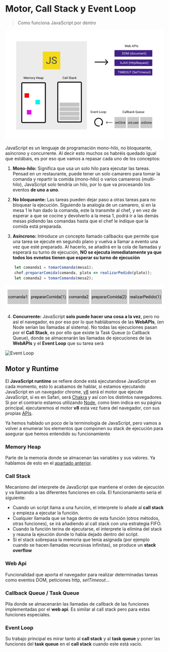 # Motor, Call Stack y Event Loop
> Como funciona JavaScript por dentro

![Call Stack](/meta/0_10_callstack.png)

JavaScript es un lenguaje de programación mono-hilo, no bloqueante, asíncrono y concurrente. Al decir esto muchos os habréis quedado igual que estábais, es por eso que vamos a repasar cada uno de los conceptos:

1. **Mono-hilo:** Significa que usa un solo hilo para ejecutar las tareas. Pensad en un restaurante, puede tener un solo camarero para tomar la comanda y repartir la comida (mono-hilo) o varios camareros (multi-hilo), JavaScript solo tendría un hilo, por lo que va procesando los eventos **de uno a uno**.

2. **No bloqueante:** Las tareas pueden dejar paso a otras tareas para no bloquear la ejecución. Siguiendo la analogía de un camarero, si en la mesa 1 le han dado la comanda, este la transmite al chef, y en vez de esperar a que se cocine y devolverlo a la mesa 1, podrá ir a las demás mesas pidiendo las comandas hasta que el chef le indique que la comida está preparada.

3. **Asíncrono:** Introduce un concepto llamado callbacks que permite que una tarea se ejecute en segundo plano y vuelva a llamar a evento una vez que esté preparado. Al hacerlo, se añadirá en la cola de llamadas y esperará su turno de ejecución, **NO se ejecuta inmediatamente ya que todos los evnetos tienen que esperar su turno de ejecución**

``` javascript
    let comanda1 = tomarComanda(mesa1);
    chef.prepararComida(comanda, plato => realizarPedido(plato));
    let comanda2 = tomarComanda(mesa2);
```

![Asynchronous](/meta/0_11_asynchronous_callback.png)

4. **Concurrente:** JavaScript **solo puede hacer una cosa a la vez**, pero no así el navegador, es por eso por lo que hablábamos de las **WebAPIs**, (en Node serían las llamadas al sistema). No todas las ejecuciones pasan por el **Call Stack**, es por ello que existe la Task Queue (o Callback Queue), donde se almacenarán las llamadas de ejecuciones de las **WebAPIs** y el **Event Loop** que su tarea será

![Event Loop](/meta/0_12_event_loop.gif)

## Motor y Runtime

El **JavaScript runtime** se refiere donde está ejecutandose JavaScript en cada momento, esto lo acabamos de hablar, si estamos ejecutando JavaScript en un navegador chrome, [v8](https://v8.dev/) será el motor que ejecute JavaScript, si es en Safari, será [Chakra](https://developer.apple.com/documentation/javascriptcore) y así con los distintos navegadores. Si por el contrario estamos utilizando [Node](https://nodejs.org/en/), como bien indica en su página principal, ejecutaremos el motor **v8** esta vez fuera del navegador, con sus propias [APIs](https://nodejs.org/docs/latest-v15.x/api/).

Ya hemos hablado un poco de la terminología de JavaScript, pero vamos a volver a enumerar los elementos que componen su stack de ejecución para asegurar que hemos entendido su funcionamiento

### Memory Heap

Parte de la memoria donde se almacenan las variables y sus valores. Ya hablamos de esto en el [apartado anterior](/beginner/3_variables/README.md).

### Call Stack

Mecanísmo del interprete de JavaScript que mantiene el orden de ejecución y va llamando a las diferentes funciones en cola. El funcionamiento sería el siguiente:

* Cuando un script llama a una función, el interprete lo añade al **call stack** y empieza a ejecutar la función.
* Cualquier llamada que se haga dentro de esta función (otros métodos, otras funciones), se irá añadiendo al call stack con una estrategia FIFO.
* Cuando la función terina de ejecutarse, el interprete la elimina del stack y reauna la ejeución donde lo había dejado dentro del script.
* Si el stack sobrepasa la memoria que tenía asignada (por ejemplo cuando se hacen llamadas recursivas infinitas), se produce un **stack overflow**
### Web Api

Funcionalidad que aporta el navegador para realizar determinadas tareas como eventos DOM, peticiones http, *setTimeout*...

### Callback Queue / Task Queue

Pila donde se almacenarán las llamadas de callback de las funciones implementadas por el **web api**. Es similar al call stack pero para estas funciones especiales.
### Event Loop

Su trabajo principal es mirar tanto al **call stack** y al **task queue** y poner las funciones del **task queue** en el **call stack** cuando este está vacío.
